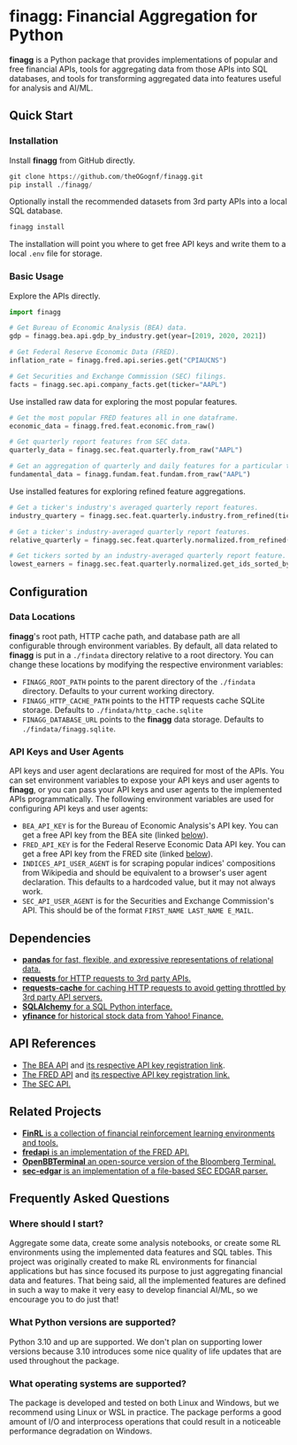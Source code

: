 # finagg: Financial Aggregation for Python

**finagg** is a Python package that provides implementations of popular and free
financial APIs, tools for aggregating data from those APIs into SQL databases,
and tools for transforming aggregated data into features useful for analysis
and AI/ML.

## Quick Start

### Installation

Install **finagg** from GitHub directly.

```python
git clone https://github.com/theOGognf/finagg.git
pip install ./finagg/
```

Optionally install the recommended datasets from 3rd party APIs into a local
SQL database.

```python
finagg install
```

The installation will point you where to get free API keys and write them to a
local `.env` file for storage.

### Basic Usage

Explore the APIs directly.

```python
import finagg

# Get Bureau of Economic Analysis (BEA) data.
gdp = finagg.bea.api.gdp_by_industry.get(year=[2019, 2020, 2021])

# Get Federal Reserve Economic Data (FRED).
inflation_rate = finagg.fred.api.series.get("CPIAUCNS")

# Get Securities and Exchange Commission (SEC) filings.
facts = finagg.sec.api.company_facts.get(ticker="AAPL")
```

Use installed raw data for exploring the most popular features.

```python
# Get the most popular FRED features all in one dataframe.
economic_data = finagg.fred.feat.economic.from_raw()

# Get quarterly report features from SEC data.
quarterly_data = finagg.sec.feat.quarterly.from_raw("AAPL")

# Get an aggregation of quarterly and daily features for a particular ticker.
fundamental_data = finagg.fundam.feat.fundam.from_raw("AAPL")
```

Use installed features for exploring refined feature aggregations.

```python
# Get a ticker's industry's averaged quarterly report features.
industry_quartery = finagg.sec.feat.quarterly.industry.from_refined(ticker="AAPL")

# Get a ticker's industry-averaged quarterly report features.
relative_quarterly = finagg.sec.feat.quarterly.normalized.from_refined("AAPL")

# Get tickers sorted by an industry-averaged quarterly report feature.
lowest_earners = finagg.sec.feat.quarterly.normalized.get_ids_sorted_by("EarningsPerShare")
```

## Configuration

### Data Locations

**finagg**'s root path, HTTP cache path, and database path are all configurable
through environment variables. By default, all data related to **finagg** is put
in a `./findata` directory relative to a root directory. You can change these
locations by modifying the respective environment variables:

- `FINAGG_ROOT_PATH` points to the parent directory of the `./findata` directory.
Defaults to your current working directory.
- `FINAGG_HTTP_CACHE_PATH` points to the HTTP requests cache SQLite storage.
Defaults to `./findata/http_cache.sqlite`
- `FINAGG_DATABASE_URL` points to the **finagg** data storage. Defaults to
`./findata/finagg.sqlite`.

### API Keys and User Agents

API keys and user agent declarations are required for most of the APIs.
You can set environment variables to expose your API keys and user agents
to **finagg**, or you can pass your API keys and user agents to the implemented
APIs programmatically. The following environment variables are used for
configuring API keys and user agents:

- `BEA_API_KEY` is for the Bureau of Economic Analysis's API key. You can get
  a free API key from the BEA site (linked [below](#api-references)).
- `FRED_API_KEY` is for the Federal Reserve Economic Data API key. You can get
  a free API key from the FRED site (linked [below](#api-references)).
- `INDICES_API_USER_AGENT` is for scraping popular indices' compositions from
  Wikipedia and should be equivalent to a browser's user agent declaration.
  This defaults to a hardcoded value, but it may not always work.
- `SEC_API_USER_AGENT` is for the Securities and Exchange Commission's API. This
  should be of the format `FIRST_NAME LAST_NAME E_MAIL`.

## Dependencies

- [**pandas** for fast, flexible, and expressive representations of relational data.](https://pandas.pydata.org/)
- [**requests** for HTTP requests to 3rd party APIs.](https://requests.readthedocs.io/en/latest/)
- [**requests-cache** for caching HTTP requests to avoid getting throttled by 3rd party API servers.](https://requests-cache.readthedocs.io/en/stable/)
- [**SQLAlchemy** for a SQL Python interface.](https://www.sqlalchemy.org/)
- [**yfinance** for historical stock data from Yahoo! Finance.](https://github.com/ranaroussi/yfinance)

## API References

- [The BEA API](https://apps.bea.gov/api/signup/) and [its respective API key registration link](https://apps.bea.gov/API/signup/).
- [The FRED API](https://fred.stlouisfed.org/docs/api/fred/) and [its respective API key registration link.](https://fredaccount.stlouisfed.org/login/secure/)
- [The SEC API.](https://www.sec.gov/edgar/sec-api-documentation)

## Related Projects

- [**FinRL** is a collection of financial reinforcement learning environments and tools.](https://github.com/AI4Finance-Foundation/FinRL)
- [**fredapi** is an implementation of the FRED API.](https://github.com/mortada/fredapi)
- [**OpenBBTerminal** an open-source version of the Bloomberg Terminal.](https://github.com/OpenBB-finance/OpenBBTerminal)
- [**sec-edgar** is an implementation of a file-based SEC EDGAR parser.](https://github.com/sec-edgar/sec-edgar)

## Frequently Asked Questions

### Where should I start?

Aggregate some data, create some analysis notebooks, or create some RL
environments using the implemented data features and SQL tables. This
project was originally created to make RL environments for financial
applications but has since focused its purpose to just aggregating financial
data and features. That being said, all the implemented features are
defined in such a way to make it very easy to develop financial AI/ML,
so we encourage you to do just that!

### What Python versions are supported?

Python 3.10 and up are supported. We don't plan on supporting lower versions
because 3.10 introduces some nice quality of life updates that are used
throughout the package.

### What operating systems are supported?

The package is developed and tested on both Linux and Windows, but we recommend
using Linux or WSL in practice. The package performs a good amount of I/O and
interprocess operations that could result in a noticeable performance
degradation on Windows.
